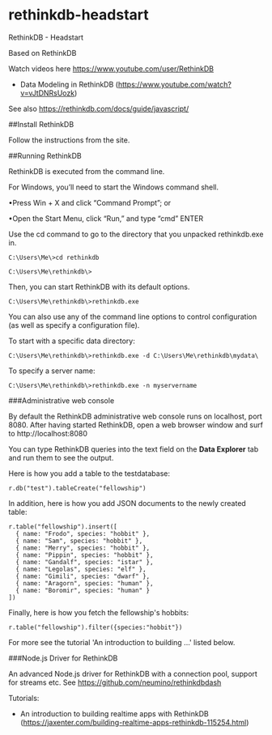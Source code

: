 # rethinkdb-headstart
RethinkDB - Headstart

Based on RethinkDB

Watch videos here https://www.youtube.com/user/RethinkDB

- Data Modeling in RethinkDB (https://www.youtube.com/watch?v=vJtDNRsUozk)

See also https://rethinkdb.com/docs/guide/javascript/

##Install RethinkDB 

Follow the instructions from the site.

##Running RethinkDB

RethinkDB is executed from the command line. 

For Windows, you’ll need to start the Windows command shell.

•Press Win + X and click “Command Prompt”; or

•Open the Start Menu, click “Run,” and type “cmd” ENTER

Use the cd command to go to the directory that you unpacked rethinkdb.exe in.

````
C:\Users\Me\>cd rethinkdb

C:\Users\Me\rethinkdb\>
````

Then, you can start RethinkDB with its default options.

````
C:\Users\Me\rethinkdb\>rethinkdb.exe
````

You can also use any of the command line options to control configuration (as well as specify a configuration file).

To start with a specific data directory:

````
C:\Users\Me\rethinkdb\>rethinkdb.exe -d C:\Users\Me\rethinkdb\mydata\
````

To specify a server name:

````
C:\Users\Me\rethinkdb\>rethinkdb.exe -n myservername
````

###Administrative web console

By default the RethinkDB administrative web console runs on localhost, port 8080. After having started RethinkDB, open a web browser window and surf to http://localhost:8080

You can type RethinkDB queries into the text field on the **Data Explorer** tab and run them to see the output.

Here is how you add a table to the testdatabase:

````
r.db("test").tableCreate("fellowship")
````

In addition, here is how you add JSON documents to the newly created table:

````
r.table("fellowship").insert([
  { name: "Frodo", species: "hobbit" },
  { name: "Sam", species: "hobbit" },
  { name: "Merry", species: "hobbit" },
  { name: "Pippin", species: "hobbit" },
  { name: "Gandalf", species: "istar" },
  { name: "Legolas", species: "elf" },
  { name: "Gimili", species: "dwarf" },
  { name: "Aragorn", species: "human" },
  { name: "Boromir", species: "human" }
])
````

Finally, here is how you fetch the fellowship's hobbits:

````
r.table("fellowship").filter({species:"hobbit"})
````

For more see the tutorial 'An introduction to building ...' listed below.

###Node.js Driver for RethinkDB

An advanced Node.js driver for RethinkDB with a connection pool, support for streams etc. 
See https://github.com/neumino/rethinkdbdash

Tutorials:

- An introduction to building realtime apps with RethinkDB (https://jaxenter.com/building-realtime-apps-rethinkdb-115254.html)



